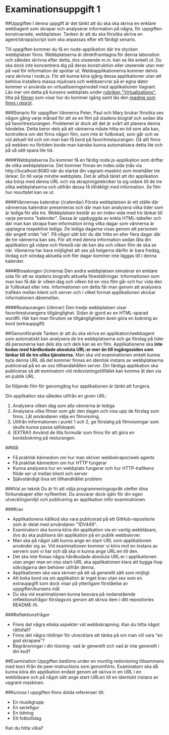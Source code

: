# Examinationsuppgift 1

##Uppgiften
I denna uppgift är det tänkt att du ska ska skriva en enklare webbagent som skrapar och analyserar information 
på några, för uppgiften konstruerade, webbplatser. Tanken är att du ska försöka skriva en agent/skrapa/script som ska
anpassas efter ett färdigt senario.

Till uppgiften kommer du få en node-applikation där tre stycken webbplatser finns. Webbplatserna är direktframtagna för denna laboration och 
således skrivna efter detta, dvs utseende m.m. kan se lite enkelt ut. Du ska dock inte koncentrera dig på deras konstruktion eller utseende utan mer på vad för
information de spottar ut. Webbapplikationerna kommer delvis vara skrivna i node.js. För att kunna köra igång dessa applikationer utan att behöva installera massa mjukvara och webbservrar på er egna dator kommer vi använda en virtualliseringsmodell med applikationen Vagrant. Läs mer om detta på kursens webbplats under [rubriken "Virtualizations"](https://coursepress.lnu.se/kurs/webbteknik-ii/virtualization/), titta på [filmen](http://orion.lnu.se/pub/education/course/1DV449/ht15/1DV449-vagrant-server.mp4) som visar hur du kommer igång samt läs den [readme som finns i reprot](https://github.com/thajo/weekend-booking-web-site/blob/master/README.md).


###Senario för uppgiften
Vännerna Peter, Paul och Mary brukar försöka ses någon gång varje månad för att se en film på stadens biograf och sedan äta på favoritresturangen. Problemet är dock att det är svårt att planera denna händelse. Detta beror dels på att vännerna måste hitta en tid som alla kan, kontrollera om det finns någon film, som inte är fullbokad, som går och se vid aktuell tid och om man kan få bord på favoritrestaurangen. Då allt finns på webben nu förtiden borde man kanske kunna automatisera detta lite och på så sätt spara lite tid.

####Webbplatserna
Du kommer få en färdig node.js-applikation som driftar de olika webbplatserna. Det kommer finnas en index.sida (nås via http://localhost:8080 när du startat din vagrant-maskin) som innehåller tre länkar. En till varje mindre webbplats. Det är alltså tänkt att din applikation ska börja med denna URL och via skrapningstekniker ta sig vidare till de tre olika webbplatserna och utifrån dessa få tillräkligt med information. Se film hur resultatet kan se ut.


####Vännernas kalendrar (/calendar)
Första webbplatsen är ett ställe där vännernas kalendrar presenteras och där man kan analysera vilka tider som är lediga för alla tre. Webbplatsen består av en index-sida med tre länkar till varje persons "kalender". Dessa är uppbyggda av enkla HTML-tabeller och där man kan skrapa fram information kring vilka dagar som vännerna är upptagna respektive lediga. De lediga dagarna visas genom att personen där angett ordet "ok". På något sätt bör du där hitta en eller flera dagar där de tre vännerna kan ses. För att med denna information sedan låta din applikation gå vidare och föreslå när de kan äta och vilken film de ska se när.
Vännerna har bara möjlighet att ses på helgerna därför är bara fredag, lördag och söndag aktuella och fler dagar kommer inte läggas till i denna kalender.  

####Biosalongen (/cinema)
Den andra webbplatsen simulerar en enklare sida för att se stadens biografs aktuella föreställningar. Informationen som man kan få där är vilken dag och vilken tid en viss film går och hur vida den är fullbokad eller inte. Informationen om detta får man genom att analysera trafiken mellan klient och server och i vilket format applikationen skickar informationen däremellan.

####Restaurangen (/dinner)
Den tredje webbplatsen visar favoritresturangens tillgänglighet. Sidan är gjord av en HTML-sparad wordfil. Här kan man förutom se tillgängligheten även göra en bokning av bord (extrauppgift)

##Genomförande
Tanken är att du ska skriva en applikation/webbagent som automatiskt kan analysera de tre webbplatserna och ge förslag på tider då personerna kan dels äta och dels kan se en film. Applikationene ska **inte kodas med hårdkodade absoluta URL:er mer än till ingångssiden som länkar till de tre olika tjänsterna.** Man ska vid examinationen enkelt kunna byta denna URL då det kommer finnas en identisk instans av webbplatserna publicerad på en av oss tillhandahållen server. Din färdiga applikation ska publiceras så att exminatorn vid redovisningstillfället kan komma åt den via en publik URL.

Se följande film för genomgång hur applikationen är tänkt att fungera.

Din applikation ska således utifrån en given URL:

1. Analysera vilken dag som alla vännerna är lediga
2. Analysera vilka filmer som går den dagen och visa upp de förslag som finns. Låt användaren välja en filmvisning.
3. Utifrån informationen i punkt 1 och 2, ge förslahg på filmvisningar som skulle kunna passa sällskapet.
4. (EXTRA!) Använd de lilla formulär som finns för att göra en bordsbokning på resturangen.


##Mål
* Få praktisk kännedom om hur man skriver webbskrapor/web agents
* Få praktisk kännedom om hur HTTP fungerar
* Kunna analysera hur en webbplats fungerar och hur HTTP-trafikens flöde ser ut mellan klient och server
* Självständigt lösa ett tillhandhållet problem


###Val av teknik
Du är fri att välja programmeringsspråk utefter dina förkunskaper eller nyfikenhet. Du ansvarar dock själv för din egen utvecklingsmiljö och publicering av applikation inför examinationen.


###Krav
* Applikationens källkod ska vara publicerad på ett GitHub-repositorie som är delat med användaren "1DV449".
* Examinatorn ska kunna köra din applikation via en vanlig webbläsare, dvs du ska publisera din applikation på en publik webbserver.
* Man ska på något sätt kunna ange en start-URL som applikationen använder sig av. Vid examinationen kommer vi köra mot en instans av servern som vi har och då ska vi kunna ange URL:en till den.
* Det ska inte finnas några hårdkodade absoluta URL:er i applikationen utan anger man en viss start-URL ska applikationen klara att bygga ihop sökvägarna den behöver utifrån denna. 
* Applikationen ska vara skriven på ett så generellt sätt som möjligt. 
* Att boka bord via sin applikation är inget krav utan ses som en extrauppgift som dock visar på ytterligare förståelse av uppgiften/kursens mål
* Du ska vid examinationen kunna besvara på nedanstående reflektionsfrågor förslagsvis genom att skriva dem i ditt repositories README-fil.


###Reflektionsfrågor
* Finns det några etiska aspekter vid webbskrapning. Kan du hitta något rättsfall?
* Finns det några riktlinjer för utvecklare att tänka på om man vill vara "en god skrapare"?
* Begränsningar i din lösning- vad är generellt och vad är inte generellt i din kod?

##Examination
Uppgiften bedöms under en muntlig redovisning tillsammans med teori ifrån de peer-instructions som genomförts. Examinatorn ska då kunna köra din applikation endast genom att skriva in en URL i en webbläsare och på något sätt ange start-URLen till en identiskt instans av vagrant-maskinen.


##Kuriosa
I uppgiften finns dolda referenser till:
* En musikgrupp
* En seriefigur
* En tidning
* Ett fotbollslag

Kan du hitta vilka?
